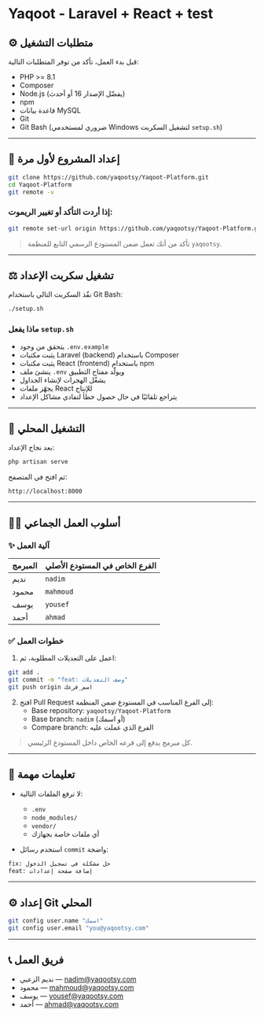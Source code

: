 # Yaqoot - Laravel + React + test

## ⚙️ متطلبات التشغيل

قبل بدء العمل، تأكد من توفر المتطلبات التالية:

- PHP >= 8.1
- Composer
- Node.js (يفضّل الإصدار 16 أو أحدث)
- npm
- قاعدة بيانات MySQL
- Git
- Git Bash (ضروري لمستخدمي Windows لتشغيل السكربت `setup.sh`)

---

## 🚀 إعداد المشروع لأول مرة

```bash
git clone https://github.com/yaqootsy/Yaqoot-Platform.git
cd Yaqoot-Platform
git remote -v
```

### إذا أردت التأكد أو تغيير الريموت:

```bash
git remote set-url origin https://github.com/yaqootsy/Yaqoot-Platform.git
```

> تأكد من أنك تعمل ضمن المستودع الرسمي التابع للمنظمة `yaqootsy`.

---

## ⚖️ تشغيل سكربت الإعداد

نفّذ السكربت التالي باستخدام Git Bash:

```bash
./setup.sh
```

### ماذا يفعل `setup.sh`

- يتحقق من وجود `.env.example`
- يثبت مكتبات Laravel (backend) باستخدام Composer
- يثبت مكتبات React (frontend) باستخدام npm
- ينشئ ملف `.env` ويولّد مفتاح التطبيق
- يشغّل الهجرات لإنشاء الجداول
- يجهّز ملفات React للإنتاج
- يتراجع تلقائيًا في حال حصول خطأ لتفادي مشاكل الإعداد

---

## 🧪 التشغيل المحلي

بعد نجاح الإعداد:

```bash
php artisan serve
```

ثم افتح في المتصفح:

```
http://localhost:8000
```

---

## 👨‍💻 أسلوب العمل الجماعي

### ✨ آلية العمل

| المبرمج | الفرع الخاص في المستودع الأصلي |
| ------- | ------------------------------ |
| نديم    | `nadim`                        |
| محمود   | `mahmoud`                      |
| يوسف    | `yousef`                       |
| أحمد    | `ahmad`                        |

### ✅ خطوات العمل

1. اعمل على التعديلات المطلوبة، ثم:

```bash
git add .
git commit -m "feat: وصف التعديلات"
git push origin اسم_فرعك
```

2. افتح Pull Request إلى الفرع المناسب في المستودع ضمن المنظمة:
   - Base repository: `yaqootsy/Yaqoot-Platform`
   - Base branch: `nadim` (أو اسمك)
   - Compare branch: الفرع الذي عملت عليه

> كل مبرمج يدفع إلى فرعه الخاص داخل المستودع الرئيسي.

---

## 📂 تعليمات مهمة

- لا ترفع الملفات التالية:

  - `.env`
  - `node_modules/`
  - `vendor/`
  - أي ملفات خاصة بجهازك

- استخدم رسائل `commit` واضحة:

```bash
fix: حل مشكلة في تسجيل الدخول
feat: إضافة صفحة إعدادات
```

---

## ⚙️ إعداد Git المحلي

```bash
git config user.name "اسمك"
git config user.email "you@yaqootsy.com"
```

---

## 📞 فريق العمل

- نديم الزعبي — [nadim@yaqootsy.com](mailto\:nadim@yaqootsy.com)
- محمود — [mahmoud@yaqootsy.com](mailto\:mahmoud@yaqootsy.com)
- يوسف — [yousef@yaqootsy.com](mailto\:yousef@yaqootsy.com)
- أحمد — [ahmad@yaqootsy.com](mailto\:ahmad@yaqootsy.com)

